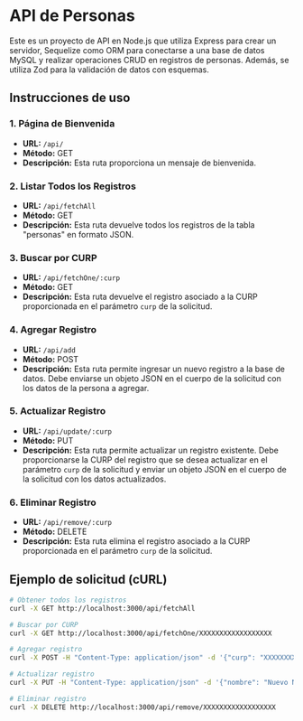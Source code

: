 # API de Personas

Este es un proyecto de API en Node.js que utiliza Express para crear un servidor, Sequelize como ORM para conectarse a una base de datos MySQL y realizar operaciones CRUD en registros de personas. Además, se utiliza Zod para la validación de datos con esquemas.

## Instrucciones de uso

### 1. Página de Bienvenida

- **URL:** `/api/`
- **Método:** GET
- **Descripción:** Esta ruta proporciona un mensaje de bienvenida.

### 2. Listar Todos los Registros

- **URL:** `/api/fetchAll`
- **Método:** GET
- **Descripción:** Esta ruta devuelve todos los registros de la tabla "personas" en formato JSON.

### 3. Buscar por CURP

- **URL:** `/api/fetchOne/:curp`
- **Método:** GET
- **Descripción:** Esta ruta devuelve el registro asociado a la CURP proporcionada en el parámetro `curp` de la solicitud.

### 4. Agregar Registro

- **URL:** `/api/add`
- **Método:** POST
- **Descripción:** Esta ruta permite ingresar un nuevo registro a la base de datos. Debe enviarse un objeto JSON en el cuerpo de la solicitud con los datos de la persona a agregar.

### 5. Actualizar Registro

- **URL:** `/api/update/:curp`
- **Método:** PUT
- **Descripción:** Esta ruta permite actualizar un registro existente. Debe proporcionarse la CURP del registro que se desea actualizar en el parámetro `curp` de la solicitud y enviar un objeto JSON en el cuerpo de la solicitud con los datos actualizados.

### 6. Eliminar Registro

- **URL:** `/api/remove/:curp`
- **Método:** DELETE
- **Descripción:** Esta ruta elimina el registro asociado a la CURP proporcionada en el parámetro `curp` de la solicitud.

## Ejemplo de solicitud (cURL)

```bash
# Obtener todos los registros
curl -X GET http://localhost:3000/api/fetchAll

# Buscar por CURP
curl -X GET http://localhost:3000/api/fetchOne/XXXXXXXXXXXXXXXXXX

# Agregar registro
curl -X POST -H "Content-Type: application/json" -d '{"curp": "XXXXXXXXXXXXXXXXXX", "nombre": "Nombre", "apellido_paterno": "Apellido", "apellido_materno": "Apellido", "sexo": "M", "fecha_nacimiento": "2000-01-01", "estado": "Estado", "municipio": "Municipio", "genero": "Otro"}' http://localhost:3000/api/add

# Actualizar registro
curl -X PUT -H "Content-Type: application/json" -d '{"nombre": "Nuevo Nombre"}' http://localhost:3000/api/update/XXXXXXXXXXXXXXXXXX

# Eliminar registro
curl -X DELETE http://localhost:3000/api/remove/XXXXXXXXXXXXXXXXXX
